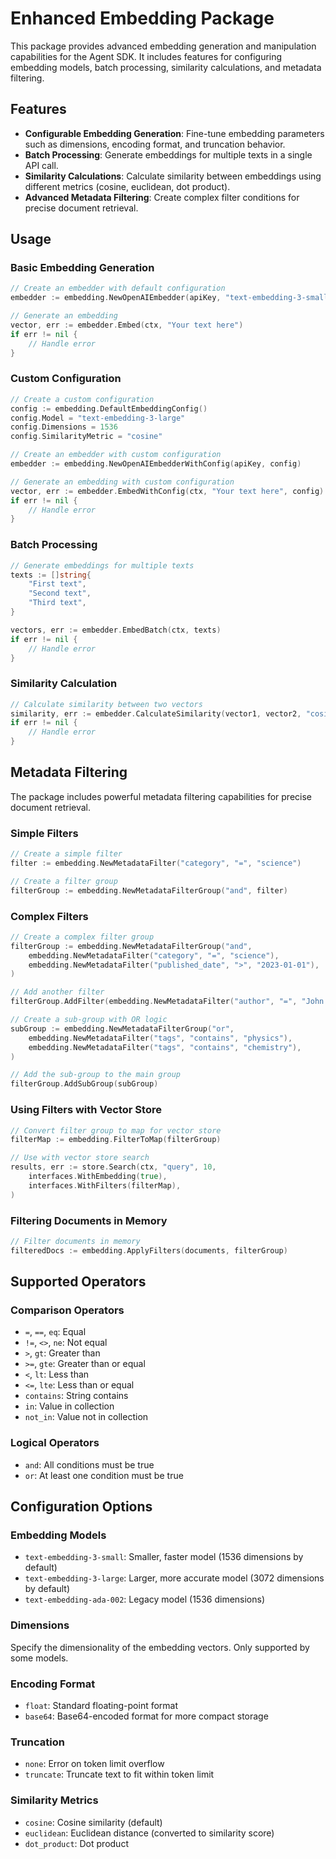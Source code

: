 # Enhanced Embedding Package

This package provides advanced embedding generation and manipulation capabilities for the Agent SDK. It includes features for configuring embedding models, batch processing, similarity calculations, and metadata filtering.

## Features

- **Configurable Embedding Generation**: Fine-tune embedding parameters such as dimensions, encoding format, and truncation behavior.
- **Batch Processing**: Generate embeddings for multiple texts in a single API call.
- **Similarity Calculations**: Calculate similarity between embeddings using different metrics (cosine, euclidean, dot product).
- **Advanced Metadata Filtering**: Create complex filter conditions for precise document retrieval.

## Usage

### Basic Embedding Generation

```go
// Create an embedder with default configuration
embedder := embedding.NewOpenAIEmbedder(apiKey, "text-embedding-3-small")

// Generate an embedding
vector, err := embedder.Embed(ctx, "Your text here")
if err != nil {
    // Handle error
}
```

### Custom Configuration

```go
// Create a custom configuration
config := embedding.DefaultEmbeddingConfig()
config.Model = "text-embedding-3-large"
config.Dimensions = 1536
config.SimilarityMetric = "cosine"

// Create an embedder with custom configuration
embedder := embedding.NewOpenAIEmbedderWithConfig(apiKey, config)

// Generate an embedding with custom configuration
vector, err := embedder.EmbedWithConfig(ctx, "Your text here", config)
if err != nil {
    // Handle error
}
```

### Batch Processing

```go
// Generate embeddings for multiple texts
texts := []string{
    "First text",
    "Second text",
    "Third text",
}

vectors, err := embedder.EmbedBatch(ctx, texts)
if err != nil {
    // Handle error
}
```

### Similarity Calculation

```go
// Calculate similarity between two vectors
similarity, err := embedder.CalculateSimilarity(vector1, vector2, "cosine")
if err != nil {
    // Handle error
}
```

## Metadata Filtering

The package includes powerful metadata filtering capabilities for precise document retrieval.

### Simple Filters

```go
// Create a simple filter
filter := embedding.NewMetadataFilter("category", "=", "science")

// Create a filter group
filterGroup := embedding.NewMetadataFilterGroup("and", filter)
```

### Complex Filters

```go
// Create a complex filter group
filterGroup := embedding.NewMetadataFilterGroup("and",
    embedding.NewMetadataFilter("category", "=", "science"),
    embedding.NewMetadataFilter("published_date", ">", "2023-01-01"),
)

// Add another filter
filterGroup.AddFilter(embedding.NewMetadataFilter("author", "=", "John Doe"))

// Create a sub-group with OR logic
subGroup := embedding.NewMetadataFilterGroup("or",
    embedding.NewMetadataFilter("tags", "contains", "physics"),
    embedding.NewMetadataFilter("tags", "contains", "chemistry"),
)

// Add the sub-group to the main group
filterGroup.AddSubGroup(subGroup)
```

### Using Filters with Vector Store

```go
// Convert filter group to map for vector store
filterMap := embedding.FilterToMap(filterGroup)

// Use with vector store search
results, err := store.Search(ctx, "query", 10,
    interfaces.WithEmbedding(true),
    interfaces.WithFilters(filterMap),
)
```

### Filtering Documents in Memory

```go
// Filter documents in memory
filteredDocs := embedding.ApplyFilters(documents, filterGroup)
```

## Supported Operators

### Comparison Operators

- `=`, `==`, `eq`: Equal
- `!=`, `<>`, `ne`: Not equal
- `>`, `gt`: Greater than
- `>=`, `gte`: Greater than or equal
- `<`, `lt`: Less than
- `<=`, `lte`: Less than or equal
- `contains`: String contains
- `in`: Value in collection
- `not_in`: Value not in collection

### Logical Operators

- `and`: All conditions must be true
- `or`: At least one condition must be true

## Configuration Options

### Embedding Models

- `text-embedding-3-small`: Smaller, faster model (1536 dimensions by default)
- `text-embedding-3-large`: Larger, more accurate model (3072 dimensions by default)
- `text-embedding-ada-002`: Legacy model (1536 dimensions)

### Dimensions

Specify the dimensionality of the embedding vectors. Only supported by some models.

### Encoding Format

- `float`: Standard floating-point format
- `base64`: Base64-encoded format for more compact storage

### Truncation

- `none`: Error on token limit overflow
- `truncate`: Truncate text to fit within token limit

### Similarity Metrics

- `cosine`: Cosine similarity (default)
- `euclidean`: Euclidean distance (converted to similarity score)
- `dot_product`: Dot product
